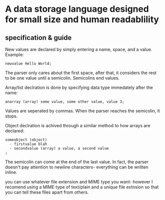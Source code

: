 # A data storage language designed for small size and human readablility
## specification & guide
New values are declared by simply entering a name, space, and a value. Example:
```
newvalue Hello World;
```
The parser only cares about the first space, after that, it considers the rest to be one value until a semicolin. Semicolins end values.

Array/list declration is done by specifying data type immedately after the name:
```
anarray (array) some value, some other value, value 3;
```
Values are seperated by commas. When the parser reaches the semicolin, it stops.

Object declration is achived through a similar method to how arrays are declared:
```
someobject (object)
  - firstvalue blah
  - secondvalue (array) a value, a second value
;
```
The semicolin can come at the end of the last value. In fact, the parser doesn't pay attention to newline characters- everything can be written inline.

you can use whatever file extension and MIME type you want- however I recomend using a MIME type of text/plain and a unique file extnsion so that you can tell these files apart from others.
